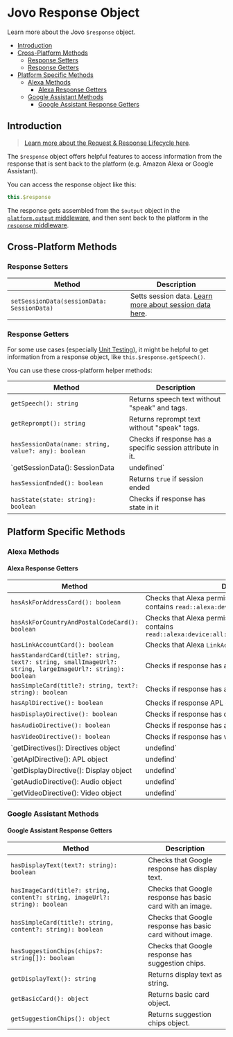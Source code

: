 # Jovo Response Object

Learn more about the Jovo `$response` object.

* [Introduction](#introduction)
* [Cross-Platform Methods](#cross-platform-methods)
   * [Response Setters](#response-setters)
   * [Response Getters](#response-getters)
* [Platform Specific Methods](#platform-specific-methods)
   * [Alexa Methods](#alexa-methods)
      * [Alexa Response Getters](#alexa-response-getters)
   * [Google Assistant Methods](#google-assistant-methods)
      * [Google Assistant Response Getters](#google-assistant-response-getters)

## Introduction

> [Learn more about the Request & Response Lifecycle here](./README.md '../').

The `$response` object offers helpful features to access information from the response that is sent back to the platform (e.g. Amazon Alexa or Google Assistant).

You can access the response object like this:

```javascript
this.$response
```

The response gets assembled from the `$output` object in the [`platform.output` middleware](../../advanced-concepts/architecture.md '../architecture'), and then sent back to the platform in the [`response` middleware](../../advanced-concepts/architecture.md '../architecture').

## Cross-Platform Methods

### Response Setters

| Method        | Description        |
| ------------- |-------------|
| `setSessionData(sessionData: SessionData)` | Setts session data. [Learn more about session data here](../../basic-concepts/data#session-data '../data#session-data'). |


### Response Getters

For some use cases (especially [Unit Testing](../../testing/unit-testing.md '../unit-testing')), it might be helpful to get information from a response object, like `this.$response.getSpeech()`.

You can use these cross-platform helper methods:

| Method        | Description        |
| ------------- |-------------|
| `getSpeech(): string` | Returns speech text without "speak" and tags. |
| `getReprompt(): string` | Returns reprompt text without "speak" tags. |
| `hasSessionData(name: string, value?: any): boolean` | Checks if response has a specific session attribute in it.
| `getSessionData(): SessionData | undefined` | Returns session data. [Learn more about session data here](../../basic-concepts/data#session-data '../data#session-data'). |
| `hasSessionEnded(): boolean` | Returns `true` if session ended |
| `hasState(state: string): boolean` | Checks if response has state in it |

## Platform Specific Methods

### Alexa Methods

#### Alexa Response Getters

| Method        | Description        |
| ------------- |-------------|
| `hasAskForAddressCard(): boolean` | Checks that Alexa permissions card is present and contains `read::alexa:device:all:address` |
| `hasAskForCountryAndPostalCodeCard(): boolean` | Checks that Alexa permissions card is present and contains `read::alexa:device:all:address:country_and_postal_code` |
| `hasLinkAccountCard(): boolean` | Checks that Alexa `LinkAcount` card is present. |
| `hasStandardCard(title?: string, text?: string, smallImageUrl?: string, largeImageUrl?: string): boolean` | Checks if response has a standard Alexa card. |
| `hasSimpleCard(title?: string, text?: string): boolean` | Checks if response has a simple Alexa card.|
| `hasAplDirective(): boolean` | Checks if response APL directive.|
| `hasDisplayDirective(): boolean` | Checks if response has display template directive.|
| `hasAudioDirective(): boolean` | Checks if response has audio directive.|
| `hasVideoDirective(): boolean` | Checks if response has video directive.|
| `getDirectives(): Directives object | undefind` | Returns entire directives object from response.|
| `getAplDirective(): APL object | undefind` | Returns APL object from response.|
| `getDisplayDirective(): Display object |undefind` | Returns Display Template object from response.|
| `getAudioDirective(): Audio object | undefind` | Returns Audio Player object from response.|
| `getVideoDirective(): Video object | undefind` | Returns Video Player object from response.|

### Google Assistant Methods

#### Google Assistant Response Getters

| Method        | Description        |
| ------------- |-------------|
| `hasDisplayText(text?: string): boolean` | Checks that Google response has display text. |
| `hasImageCard(title?: string, content?: string, imageUrl?: string): boolean` | Checks that Google response has basic card with an image. |
| `hasSimpleCard(title?: string, content?: string): boolean` | Checks that Google response has basic card without image. |
| `hasSuggestionChips(chips?: string[]): boolean` | Checks that Google response has suggestion chips. |
| `getDisplayText(): string` | Returns display text as string. |
| `getBasicCard(): object` | Returns basic card object. |
| `getSuggestionChips(): object` | Returns suggestion chips object. |

<!--[metadata]: {"description": "Learn more about the Jovo $response object.",
		        "route": "requests-responses/response"}-->

